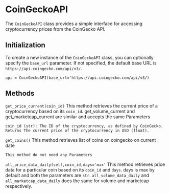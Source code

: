# CoinGeckoAPI

The `CoinGeckoAPI` class provides a simple interface for accessing cryptocurrency prices from the CoinGecko API.

## Initialization

To create a new instance of the `CoinGeckoAPI` class, you can optionally specify the `base_url` parameter. If not specified, the default base URL is `https://api.coingecko.com/api/v3/`.

```
api = CoinGeckoAPI(base_url='https://api.coingecko.com/api/v3/)
```
## Methods

`get_price_current(coin_id)`
This method retrieves the current price of a cryptocurrency based on its `coin_id`.
get_volume_current and get_marketcap_current are similar and accepts the same Parameters

```Parameters
coin_id (str): The ID of the cryptocurrency, as defined by CoinGecko.
Returns The current price of the cryptocurrency in USD (float).
```
`get_coins()`
This method retrieves list of coins on coingecko on current date

```Parameters
This method do not need any Parameters
```
`all_price_data_daily(self,coin_id,days='max'`
This method retrieves price data for a particular coin based on its `coin_id` and `days`.
days is max by default and both the parameters are `str`.
`all_volume_data_daily` and `all_marketcap_data_daily` does the same for volume and marketcap respectively.
